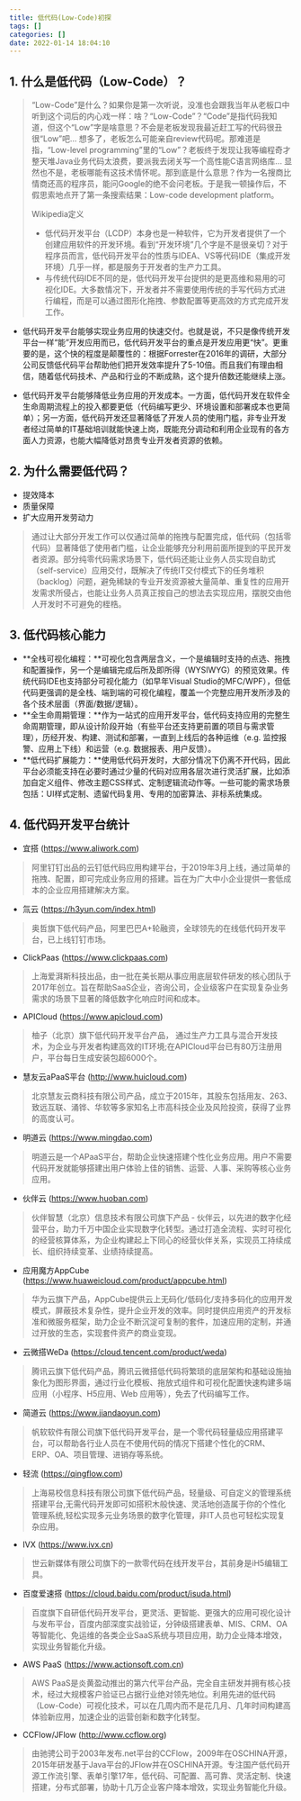 ```yaml
---
title: 低代码(Low-Code)初探
tags: []
categories: []
date: 2022-01-14 18:04:10
---
```


## 1. 什么是低代码（Low-Code）？
>“Low-Code”是什么？如果你是第一次听说，没准也会跟我当年从老板口中听到这个词后的内心戏一样：啥？“Low-Code”？“Code”是指代码我知道，但这个“Low”字是啥意思？不会是老板发现我最近赶工写的代码很丑很“Low”吧... 想多了，老板怎么可能亲自review代码呢。那难道是指，“Low-level programming”里的“Low”？老板终于发现让我等编程奇才整天堆Java业务代码太浪费，要派我去闭关写一个高性能C语言网络库... 显然也不是，老板哪能有这技术情怀呢。那到底是什么意思？作为一名搜商比情商还高的程序员，能问Google的绝不会问老板。于是我一顿操作后，不假思索地点开了第一条搜索结果：Low-code development platform。
>
>Wikipedia定义
>- 低代码开发平台（LCDP）本身也是一种软件，它为开发者提供了一个创建应用软件的开发环境。看到“开发环境”几个字是不是很亲切？对于程序员而言，低代码开发平台的性质与IDEA、VS等代码IDE（集成开发环境）几乎一样，都是服务于开发者的生产力工具。
>- 与传统代码IDE不同的是，低代码开发平台提供的是更高维和易用的可视化IDE。大多数情况下，开发者并不需要使用传统的手写代码方式进行编程，而是可以通过图形化拖拽、参数配置等更高效的方式完成开发工作。

- 低代码开发平台能够实现业务应用的快速交付。也就是说，不只是像传统开发平台一样“能”开发应用而已，低代码开发平台的重点是开发应用更“快”。更重要的是，这个快的程度是颠覆性的：根据Forrester在2016年的调研，大部分公司反馈低代码平台帮助他们把开发效率提升了5-10倍。而且我们有理由相信，随着低代码技术、产品和行业的不断成熟，这个提升倍数还能继续上涨。

- 低代码开发平台能够降低业务应用的开发成本。一方面，低代码开发在软件全生命周期流程上的投入都要更低（代码编写更少、环境设置和部署成本也更简单）；另一方面，低代码开发还显著降低了开发人员的使用门槛，非专业开发者经过简单的IT基础培训就能快速上岗，既能充分调动和利用企业现有的各方面人力资源，也能大幅降低对昂贵专业开发者资源的依赖。

## 2. 为什么需要低代码？
- 提效降本
- 质量保障
- 扩大应用开发劳动力
>通过让大部分开发工作可以仅通过简单的拖拽与配置完成，低代码（包括零代码）显著降低了使用者门槛，让企业能够充分利用前面所提到的平民开发者资源。部分纯零代码需求场景下，低代码还能让业务人员实现自助式（self-service）应用交付，既解决了传统IT交付模式下的任务堆积（backlog）问题，避免稀缺的专业开发资源被大量简单、重复性的应用开发需求所侵占，也能让业务人员真正按自己的想法去实现应用，摆脱交由他人开发时不可避免的桎梏。

## 3. 低代码核心能力
- **全栈可视化编程：**可视化包含两层含义，一个是编辑时支持的点选、拖拽和配置操作，另一个是编辑完成后所及即所得（WYSIWYG）的预览效果。传统代码IDE也支持部分可视化能力（如早年Visual Studio的MFC/WPF），但低代码更强调的是全栈、端到端的可视化编程，覆盖一个完整应用开发所涉及的各个技术层面（界面/数据/逻辑）。
- **全生命周期管理：**作为一站式的应用开发平台，低代码支持应用的完整生命周期管理，即从设计阶段开始（有些平台还支持更前置的项目与需求管理），历经开发、构建、测试和部署，一直到上线后的各种运维（e.g. 监控报警、应用上下线）和运营（e.g. 数据报表、用户反馈）。
- **低代码扩展能力：**使用低代码开发时，大部分情况下仍离不开代码，因此平台必须能支持在必要时通过少量的代码对应用各层次进行灵活扩展，比如添加自定义组件、修改主题CSS样式、定制逻辑流动作等。一些可能的需求场景包括：UI样式定制、遗留代码复用、专用的加密算法、非标系统集成。

## 4. 低代码开发平台统计
- 宜搭 (https://www.aliwork.com)
> 阿里钉钉出品的云钉低代码应用构建平台，于2019年3月上线，通过简单的拖拽、配置，即可完成业务应用的搭建。旨在为广大中小企业提供一套低成本的企业应用搭建解决方案。

- 氚云 (https://h3yun.com/index.html)
> 奥哲旗下低代码产品，阿里巴巴A+轮融资，全球领先的在线低代码开发平台，已上线钉钉市场。

- ClickPaas (https://www.clickpaas.com)
>上海爱湃斯科技出品，由一批在美长期从事应用底层软件研发的核心团队于2017年创立。旨在帮助SaaS企业，咨询公司，企业级客户在实现复杂业务需求的场景下显著的降低数字化响应时间和成本。

- APICloud (https://www.apicloud.com)
>柚子（北京）旗下低代码开发平台产品， 通过生产力工具与混合开发技术，为企业与开发者构建高效的IT环境;在APICloud平台已有80万注册用户，平台每日生成安装包超6000个。

- 慧友云aPaaS平台 (http://www.huicloud.com)
>北京慧友云商科技有限公司产品，成立于2015年，其股东包括用友、263、致远互联、涌铧、华软等多家知名上市高科技企业及风险投资，获得了业界的高度认可。

- 明道云 (https://www.mingdao.com)
>明道云是一个APaaS平台，帮助企业快速搭建个性化业务应用。用户不需要代码开发就能够搭建出用户体验上佳的销售、运营、人事、采购等核心业务应用。

- 伙伴云 (https://www.huoban.com)
>伙伴智慧（北京）信息技术有限公司旗下产品 - 伙伴云，以先进的数字化经营平台，助力千万中国企业实现数字化转型。通过打造全流程、实时可视化的经营核算体系，为企业构建起上下同心的经营伙伴关系，实现员工持续成长、组织持续变革、业绩持续提高。

- 应用魔方AppCube (https://www.huaweicloud.com/product/appcube.html)
>华为云旗下产品，AppCube提供云上无码化/低码化/支持多码化的应用开发模式，屏蔽技术复杂性，提升企业开发的效率。同时提供应用资产的开发标准和微服务框架，助力企业不断沉淀可复制的套件，加速应用的定制，并通过开放的生态，实现套件资产的商业变现。

- 云微搭WeDa (https://cloud.tencent.com/product/weda)
>腾讯云旗下低代码产品，腾讯云微搭低代码将繁琐的底层架构和基础设施抽象化为图形界面，通过行业化模板、拖放式组件和可视化配置快速构建多端应用（小程序、H5应用、Web 应用等），免去了代码编写工作。

- 简道云 (https://www.jiandaoyun.com)
>帆软软件有限公司旗下低代码开发平台，是一个零代码轻量级应用搭建平台，可以帮助各行业人员在不使用代码的情况下搭建个性化的CRM、ERP、OA、项目管理、进销存等系统。

- 轻流 (https://qingflow.com)
>上海易校信息科技有限公司旗下低代码产品，轻量级、可自定义的管理系统搭建平台,无需代码开发即可如搭积木般快速、灵活地创造属于你的个性化管理系统,轻松实现多元业务场景的数字化管理，非IT人员也可轻松实现复杂应用。

- IVX (https://www.ivx.cn)
>世云新媒体有限公司旗下的一款零代码在线开发平台，其前身是iH5编辑工具。

- 百度爱速搭 (https://cloud.baidu.com/product/isuda.html)
>百度旗下自研低代码开发平台，更灵活、更智能、更强大的应用可视化设计与发布平台，百度内部深度实战验证，分钟级搭建表单、MIS、CRM、OA等智能化、免运维的各类企业SaaS系统与项目应用，助力企业降本增效，实现业务智能化升级。

- AWS PaaS (https://www.actionsoft.com.cn)
>AWS PaaS是炎黄盈动推出的第六代平台产品，完全自主研发并拥有核心技术，经过大规模客户验证已占据行业绝对领先地位。利用先进的低代码（Low-Code）可视化技术，可以在几周内而不是花几月、几年时间构建高体验新应用，加速企业的运营创新和数字化转型。

- CCFlow/JFlow (http://www.ccflow.org)
>由驰骋公司于2003年发布.net平台的CCFlow，2009年在OSCHINA开源，2015年研发基于Java平台的JFlow并在OSCHINA开源。专注国产低代码开源工作流引擎、表单引擎17年，低代码、可配置、高可靠、灵活定制、快速搭建，分布式部署，协助十几万企业客户降本增效，实现业务智能化升级。